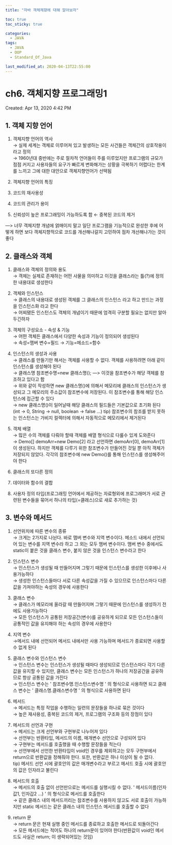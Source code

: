 ```yaml
---
title: "자바 객체제향에 대해 알아보자"

toc: true
toc_sticky: true

categories:
  - JAVA
tags:
  - JAVA
  - OOP
  - Standard_Of_Java

last_modified_at: 2020-04-13T22:55:00
---
```


# ch6. 객체지향 프로그래밍1

Created: Apr 13, 2020 4:42 PM

## 1. 객체 지향 언어

1. 객체지향 언어의 역사  
→ 실제 세계는 객체로 이루어져 있고 발생하는 모든 사건들은 객체간의 상호작용이라고 정의  
→ 1960년대 중반에는 주로 절차적 언어들이 주를 이루었지만 프로그램의 규모가 점점 커지고 사용자들의 요구가 빠르게 변화해가는 상황을 극복하기 어렵다는 한계를 느끼고 그에 대한 대안으로 객체지향언어가 선택됨

2. 객체지향 언어의 특징  
1. 코드의 재사용성  
2. 코드의 관리가 용이  
3. 신뢰성이 높은 프로그래밍이 가능하도록 함 ← 중복된 코드의 제거

—> 너무 객체지향 개념에 얽매이지 말고 일단 프로그램을 기능적으로 완성한 후에 어떻게 하면 보다 객체지향적으로 코드를 개선해나갈지 고민하여 점차 개선해나가는 것이 좋다

## 2. 클래스와 객체

1. 클래스와 객체의 정의와 용도  
→ 객체는 실제로 존재하는 어떤 사물을 의미하고 이것을 클래스라는 틀(?)에 정의한 내용대로 생성한다

2. 객체와 인스턴스  
→ 클래스의 내용대로 생성된 객체를 그 클래스의 인스턴스 라고 하고 만드는 과정을 인스턴스화 라고 한다  
→ 어찌됐든 인스턴스도 객체의 개념이기 때문에 엄격히 구분할 필요는 없지만 알아두긴하자

3. 객체의 구성요소 - 속성 & 기능  
→ 어떤 객체든 클래스에서 다양한 속성과 기능이 정의되어 생성된다  
→ 속성=맴버 변수=필드
→ 기능=메소드=함수

4. 인스턴스의 생성과 사용  
→ 클래스를 만들기만 해서는 객체를 사용할 수 없다. 객체를 사용하려면 아래 같이 인스턴스를 생성해야 된다  
→ 클래스명 참조변수명=new 클래스명(); —> 이것을 참조변수가 해당 객체를 참조하고 있다고 함  
→ 위와 같이 작성하면 new 클래스명()에 의해서 메모리에 클래스의 인스턴스가 생성되고 그 메모리의 주소값이 참조변수에 저장된다. 이 참조변수를 통해 해당 인스턴스에 접근할 수 있다  
→ new 클래스명()이 일어날때 해당 클래스의 필드들은 기본값으로 초기화 된다(int → 0, String → null, boolean → false ...)
tip) 참조변수의 참조를 받지 못하는 인스턴스는 가비지 컬렉터에 의해서 자동적으로 메모리에서 제거된다

5. 객체 배열  
→ 많은 수의 객체를 다뤄야 할때 객체를 배열 형식으로 다룰수 있게 도와준다  
→ Demo[] demoArr=new Demo[2] 라고 선언하면 demoArr[0], demoArr[1]이 생성된다. 하지만 객체를 다루기 위한 참조변수가 만들어진 것일 뿐 아직 객체가 저장되지 않았다. 각각의 참조변수에 new Demo()를 통해 인스턴스를 생성해주어야 한다

6. 클래스의 또다른 정의  
1. 데이터와 함수의 결합  
2. 사용자 정의 타입(프로그래밍 언어에서 제공하는 자료형외에 프로그래머가 서로 관련된 변수들을 묶어서 하나의 타입(=클래스)으로 새로 추가하는 것)

## 3. 변수와 메서드

1. 선언위치에 따른 변수의 종류  
→ 크게는 2가지로 나뉜다. 바로 맴버 변수와 지역 변수이다. 메소드 내에서 선언되어 있는 변수를 지역 변수라 하고 그 외는 모두 맴버 변수이다. 맴버 변수 중에서도 static이 붙은 것을 클래스 변수, 붙지 않은 것을 인스턴스 변수라고 한다

1. 인스턴스 변수  
→ 인스턴스가 생성될 때 만들어지며 그렇기 때문에 인스턴스를 생성한 이후에나 사용가능하다  
→ 생성한 인스턴스들마다 서로 다른 속성값을 가질 수 있으므로 인스턴스마다 다른 값을 가져야하는 속성의 경우에 사용한다
2. 클래스 변수  
→ 클래스가 메모리에 올라갈 때 만들어지며 그렇기 때문에 인스턴스를 생성하기 전에도 사용가능하다  
→ 모든 인스턴스가 공통된 저장공간(변수)를 공유하게 되므로 모든 인스턴스들이 공통적인 값을 유지해야 하는 속성의 경우에 사용한다
3. 지역 변수  
→메서드 내에 선언되어 메서드 내에서만 사용 가능하며 메서드가 종료되면 사용할 수 없게 된다

2. 클래스 변수와 인스턴스 변수  
→ 인스턴스 변수는 인스턴스가 생성될 때마다 생성되므로 인스턴스마다 각기 다른 값을 유지할 수 있지만, 클래스 변수는 모든 인스턴스가 하나의 저장공간을 공유하므로 항상 공통된 값을 가진다  
→ 인스턴스 변수는 ' 참조변수명.인스턴스변수명 ' 의 형식으로 사용하면 되고 클래스 변수는 ' 클래스명.클래스변수명 ' 의 형식으로 사용하면 된다

3. 메서드  
→ 메서드는 특정 작업을 수행하는 일련의 문장들을 하나로 묶은 것이다  
→ 높은 재사용성, 중복된 코드의 제거, 프로그램의 구조화 등의 장점이 있다  

4. 메서드의 선언과 구현  
→ 메서드는 크게 선언부와 구현부로 나누어져 있다  
→ 선언부는 반환타입, 메서드의 이름, 매개변수 선언으로 구성되어 있다  
→ 구현부는 메서드를 호출했을 때 수행할 문장들을 적는다  
→ 선언부에서 선언한 반환타입이 void인 경우를 제외하고는 모두 구현부에서 return으로 반환값을 정해줘야 한다. 또한, 반환값은 하나 이상이 될 수 없다.  
tip) 메서드 선언 시에 괄호안의 값은 매개변수라고 부르고 메서드 호출 시에 괄호안의 값은 인자라고 불린다

5. 메서드의 호출  
→ 메서드의 호출 없이 선언만으로는 메서드를 실행시킬 수 없다. ' 메서드이름(인자값1, 인자갑2 ...) ' 의 형식으로 메서드를 호출한다  
→ 같은 클래스 내의 메서드끼리는 참조변수를 사용하지 않고도 서로 호출이 가능하지만 static 메서드는 같은 클래스 내의 인스턴스 메서드를 호출할 수 없다

6. return 문  
→ return 문은 현재 실행 중인 메서드를 종료하고 호출한 메서드로 되돌아간다  
→ 모든 메서드에는 적어도 하나의 return문이 있어야 한다(반환값이 void인 메서드도 사실은 return; 이 생략되어있는 것임)
